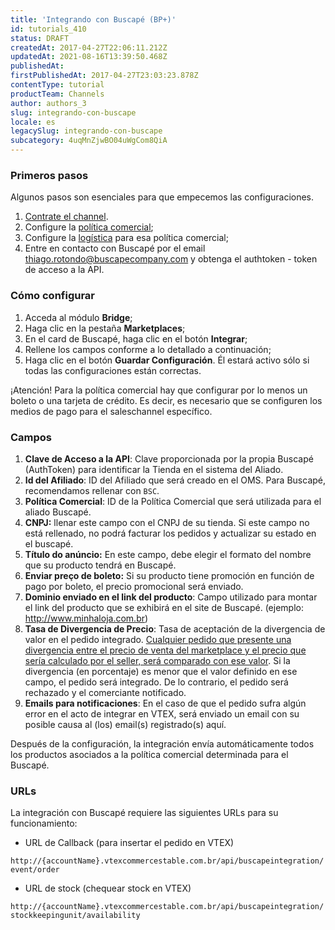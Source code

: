 ```yaml
---
title: 'Integrando con Buscapé (BP+)'
id: tutorials_410
status: DRAFT
createdAt: 2017-04-27T22:06:11.212Z
updatedAt: 2021-08-16T13:39:50.468Z
publishedAt: 
firstPublishedAt: 2017-04-27T23:03:23.878Z
contentType: tutorial
productTeam: Channels
author: authors_3
slug: integrando-con-buscape
locale: es
legacySlug: integrando-con-buscape
subcategory: 4uqMnZjwBO04uWgCom8QiA
---
```


### Primeros pasos

Algunos pasos son esenciales para que empecemos las configuraciones.

1. [Contrate el channel](/es/tutorial/integrando-con-marketplace/).
2. Configure la [política comercial](/es/tutorial/politica-comercial-para-marketplace); 
3. Configure la [logística](/es/tutorial/como-configurar-logistica-para-politica-comercial/) para esa política comercial;
4. Entre en contacto con Buscapé por el email thiago.rotondo@buscapecompany.com y obtenga el authtoken - token de acceso a la API.

### Cómo configurar

1. Acceda al módulo **Bridge**;
2. Haga clic en la pestaña **Marketplaces**;
3. En el card de Buscapé, haga clic en el botón **Integrar**;
4. Rellene los campos conforme a lo detallado a continuación;
5. Haga clic en el botón **Guardar Configuración**. Él estará activo sólo si todas las configuraciones están correctas.

<div class="alert alert-warning">
¡Atención! Para la política comercial hay que configurar por lo menos un boleto o una tarjeta de crédito. Es decir, es necesario que se configuren los medios de pago para el saleschannel específico.
</div>

### Campos

1. **Clave de Acceso a la API**: Clave proporcionada por la propia Buscapé (AuthToken) para identificar la Tienda en el sistema del Aliado.
2. **Id del Afiliado**: ID del Afiliado que será creado en el OMS. Para Buscapé, recomendamos rellenar con `BSC`.
3. **Política Comercial**: ID de la Política Comercial que será utilizada para el aliado Buscapé.
4. **CNPJ:** llenar este campo con el CNPJ de su tienda. Si este campo no está rellenado, no podrá facturar los pedidos y actualizar su estado en el buscapé.
5. **Título do anúncio:** En este campo, debe elegir el formato del nombre que su producto tendrá en Buscapé.
6. **Enviar preço de boleto:**  Si su producto tiene promoción en función de pago por boleto, el precio promocional será enviado.
7. **Dominio enviado en el link del producto**: Campo utilizado para montar el link del producto que se exhibirá en el site de Buscapé. (ejemplo: http://www.minhaloja.com.br)
8. **Tasa de Divergencia de Precio**: Tasa de aceptación de la divergencia de valor en el pedido integrado. [Cualquier pedido que presente una divergencia entre el precio de venta del marketplace y el precio que sería calculado por el seller, será comparado con ese valor](http://help.vtex.com/es/faq/por-que-el-pedido-fue-cerrado-con-el-precio-incorrecto/). Si la divergencia (en porcentaje) es menor que el valor definido en ese campo, el pedido será integrado. De lo contrario, el pedido será rechazado y el comerciante notificado.
9. **Emails para notificaciones**: En el caso de que el pedido sufra algún error en el acto de integrar en VTEX, será enviado un email con su posible causa al (los) email(s) registrado(s) aquí.

Después de la configuración, la integración envía automáticamente todos los productos asociados a la política comercial determinada para el Buscapé.

### URLs

La integración con Buscapé requiere las siguientes URLs para su funcionamiento:

- URL de Callback (para insertar el pedido en VTEX)

```http://{accountName}.vtexcommercestable.com.br/api/buscapeintegration/event/order```

- URL de stock (chequear stock en VTEX)

```http://{accountName}.vtexcommercestable.com.br/api/buscapeintegration/stockkeepingunit/availability```
